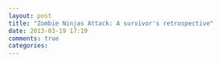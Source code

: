 ```yaml
---
layout: post
title: "Zombie Ninjas Attack: A survivor's retrospective"
date: 2013-03-19 17:19
comments: true
categories: 
---
```

